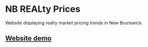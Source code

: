 # NB REALty Prices
Website displaying realty market pricing trends in New Brunswick.

## [Website demo](https://peschv.github.io/comp482-website/home.html)
